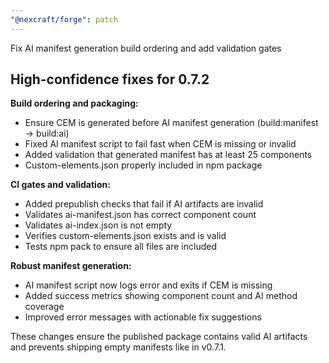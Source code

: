 ```yaml
---
"@nexcraft/forge": patch
---
```


Fix AI manifest generation build ordering and add validation gates

## High-confidence fixes for 0.7.2

**Build ordering and packaging:**
- Ensure CEM is generated before AI manifest generation (build:manifest → build:ai)
- Fixed AI manifest script to fail fast when CEM is missing or invalid
- Added validation that generated manifest has at least 25 components
- Custom-elements.json properly included in npm package

**CI gates and validation:**
- Added prepublish checks that fail if AI artifacts are invalid
- Validates ai-manifest.json has correct component count
- Validates ai-index.json is not empty
- Verifies custom-elements.json exists and is valid
- Tests npm pack to ensure all files are included

**Robust manifest generation:**
- AI manifest script now logs error and exits if CEM is missing
- Added success metrics showing component count and AI method coverage
- Improved error messages with actionable fix suggestions

These changes ensure the published package contains valid AI artifacts and prevents shipping empty manifests like in v0.7.1.